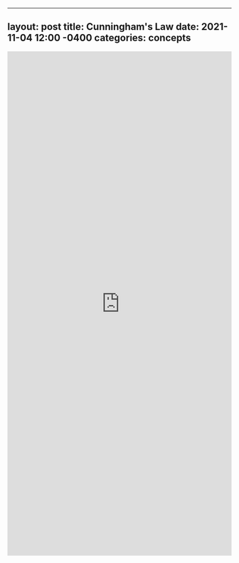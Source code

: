 
---
layout: post
title: Cunningham's Law
date: 2021-11-04 12:00 -0400
categories: concepts
---
<iframe src="https://www.linkedin.com/embed/feed/update/urn:li:share:6862028173295648769" height="1135" width="504" frameborder="0" allowfullscreen="" title="Embedded post"></iframe>
